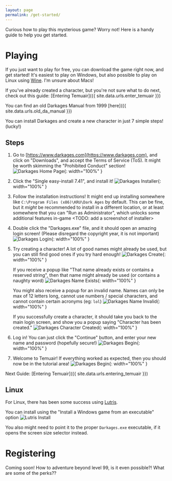 ```yaml
---
layout: page
permalink: /get-started/
---
```

Curious how to play this mysterious game? Worry not! Here is a handy guide to help you get started.

# Playing

If you just want to play for free, you can download the game right now, and get started! It's easiest to play on Windows, but also possible to play on Linux using [Wine](https://www.winehq.org/). I'm unsure about Macs!

If you've already created a character, but you're not sure what to do next, check out this guide: [Entering Temuair]({{ site.data.urls.enter_temuair }})

You can find an old Darkages Manual from 1999 [here]({{ site.data.urls.old_da_manual }})

You can install Darkages and create a new character in just 7 simple steps! (lucky!)

## Steps

1. Go to [https://www.darkages.com](https://www.darkages.com), and click on "Downloads", and accept the Terms of Service (ToS). It might be worth skimming the "Prohibited Conduct" section!
![Darkages Home Page](/assets/img/darkages/downloads.png){: width="100%" }

2. Click the "Single easy-install 7.41", and install it!
![Darkages Installer](/assets/img/darkages/installer.png){: width="100%" }

3. Follow the installation instructions! It might end up installing somewhere like `C:\Program Files (x86)\KRU\Dark Ages` by default. This can be fine, but it _might_ be recommended to install in a different location, or at least somewhere that you can "Run as Administrator", which unlocks some additional features in-game <TODO: add a screenshot of installer>

4. Double click the "Darkages.exe" file, and it should open an amazing login screen! (Please disregard the copyright year, it is not important)
![Darkages Login](/assets/img/darkages/login-screen.png){: width="100%" }

5. Try creating a character! A lot of good names might already be used, but you can still find good ones if you try hard enough!
![Darkages Create ](/assets/img/darkages/create-character.png){: width="100%" }

    If you receive a popup like "That name already exists or contains a reserved string", then that name might already be used (or contains a naughty word)
    ![Darkages Name Exists](/assets/img/darkages/name-in-use.png){: width="100%" }

    You might also receive a popup for an invalid name. Names can only be max of 12 letters long, cannot use numbers / special characters, and cannot contain certain acronyms (eg: `lol`)
    ![Darkages Name Invalid](/assets/img/darkages/invalid-name.png){: width="100%" }

    If you successfully create a character, it should take you back to the main login screen, and show you a popup saying "Character has been created."
    ![Darkages Character Created](/assets/img/darkages/character-created.png){: width="100%" }

6. Log in! You can just click the "Continue" button, and enter your new name and password (hopefully secure!)
![Darkages Begin](/assets/img/darkages/continue-character.png){: width="100%" }

7. Welcome to Temuair! If everything worked as expected, then you should now be in the tutorial area!
![Darkages Begin](/assets/img/darkages/tutorial.png){: width="100%" }

Next Guide: [Entering Temuair]({{ site.data.urls.entering_temuair }})


## Linux

For Linux, there has been some success using [Lutris](https://lutris.net/downloads).

You can install using the "Install a Windows game from an executable" option
![Lutris Install](/assets/img/darkages/install-with-lutris.png)

You also might need to point it to the proper `Darkages.exe` executable, if it opens the screen size selector instead.

# Registering

Coming soon! How to adventure beyond level 99, is it even possible?! What are some of the perks??
